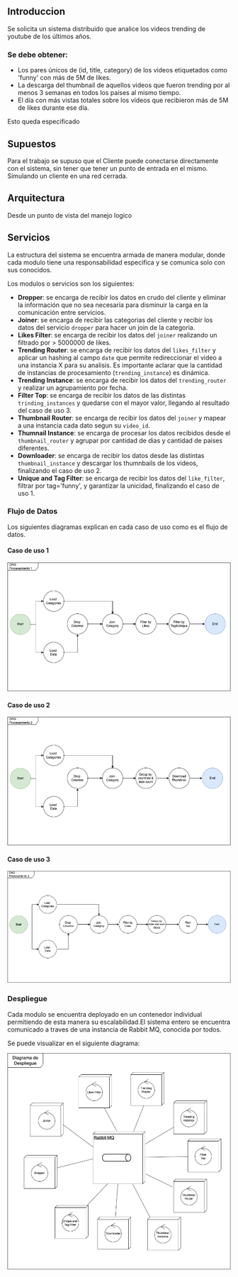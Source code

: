 ## Introduccion

Se solicita un sistema distribuido que analice los videos trending de
youtube de los últimos años.

### Se debe obtener:

- Los pares únicos de (id, title, category) de los videos etiquetados
  como 'funny' con más de 5M de likes.
- La descarga del thumbnail de aquellos videos que fueron trending por
  al menos 3 semanas en todos los países al mismo tiempo.
- El día con más vistas totales sobre los vídeos que recibieron más de
  5M de likes durante ese día.

Esto queda especificado

## Supuestos

Para el trabajo se supuso que el Cliente puede conectarse directamente con el sistema, sin tener que tener un punto de entrada en el mismo. Simulando un cliente en una red cerrada.

## Arquitectura

Desde un punto de vista del manejo logico

## Servicios

La estructura del sistema se encuentra armada de manera modular, donde cada modulo tiene una responsabilidad especifica y se comunica solo con sus conocidos.

Los modulos o servicios son los siguientes:

- **Dropper**: se encarga de recibir los datos en crudo del cliente y eliminar la información que no sea necesaria para disminuir la carga en la comunicación entre servicios.
- **Joiner**: se encarga de recibir las categorias del cliente y recibir los datos del servicio `dropper` para hacer un join de la categoria.
- **Likes Filter**: se encarga de recibir los datos del `joiner` realizando un filtrado por > 5000000 de likes.
- **Trending Router**: se encarga de recibir los datos del `likes_filter` y aplicar un hashing al campo `date` que permite redireccionar el video a una instancia X para su analisis. Es importante aclarar que la cantidad de instancias de procesamiento (`trending_instance`) es dinámica.
- **Trending Instance**: se encarga de recibir los datos del `trending_router` y realizar un agrupamiento por fecha.
- **Filter Top**: se encarga de recibir los datos de las distintas `trinding_instances` y quedarse con el mayor valor, llegando al resultado del caso de uso 3.
- **Thumbnail Router**: se encarga de recibir los datos del `joiner` y mapear a una instancia cada dato segun su `video_id`.
- **Thumnail Instance**: se encarga de procesar los datos recibidos desde el `thumbnail_router` y agrupar por cantidad de dias y cantidad de paises diferentes.
- **Downloader**: se encarga de recibir los datos desde las distintas `thumbnail_instance` y descargar los thumnbails de los videos, finalizando el caso de uso 2.
- **Unique and Tag Filter**: se encarga de recibir los datos del `like_filter`, filtrar por tag='funny', y garantizar la unicidad, finalizando el caso de uso 1.

### Flujo de Datos

Los siguientes diagramas explican en cada caso de uso como es el flujo de datos.

#### Caso de uso 1

![DAG-1](diagramas/dag-1.png "DAG1")

#### Caso de uso 2

![DAG-2](diagramas/dag-2.png "DAG2")

#### Caso de uso 3

![DAG-3](diagramas/dag-3.png "DAG3")

### Despliegue

Cada modulo se encuentra deployado en un contenedor individual permitiendo de esta manera su escalabilidad.El sistema entero se encuentra comunicado a traves de una instancia de Rabbit MQ, conocida por todos.

Se puede visualizar en el siguiente diagrama:

![alt text](diagramas/despliegue.png "Diagrama de despliegue")
